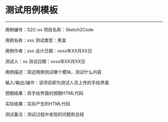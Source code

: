 # 测试用例模板

------

用例编号：S2C-xx                                     项目名称：Sketch2Code

用例名称：xxx                                           测试类型：黑盒

用例作者：xxx                                           设计日期：xxxx年XX月XX日

测试人：xx                                                 测试日期：xxxx年XX月XX日

用例描述：简述用例测试哪个模块，测试什么内容

输入/输出/操作：该项目即为测试人员上传的手绘界面

预期结果：将手绘界面的预期HTML代码

实际结果：实际产生的HTML代码

测试备注：测试过程中发现的问题和总结